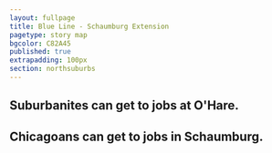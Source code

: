 ```yaml
---
layout: fullpage
title: Blue Line - Schaumburg Extension
pagetype: story map
bgcolor: C82A45
published: true
extrapadding: 100px
section: northsuburbs
---
```


<div class="mapstage"></div>

## Suburbanites can get to jobs at O'Hare.

## Chicagoans can get to jobs in Schaumburg.